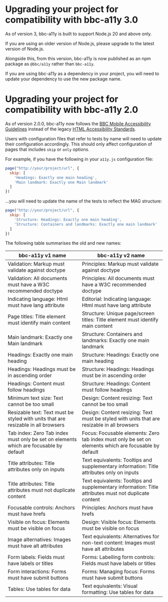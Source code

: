 # Upgrading your project for compatibility with bbc-a11y 3.0

As of version 3, bbc-a11y is built to support Node.js 20 and above only.

If you are using an older version of Node.js, please upgrade to the latest
version of Node.js.

Alongside this, from this version, bbc-a11y is now published as an npm package
as `@bbc/a11y` rather than `bbc-a11y`.

If you are using bbc-a11y as a dependency in your project, you will need to update
your dependency to use the new package name.

# Upgrading your project for compatibility with bbc-a11y 2.0

As of version 2.0.0, bbc-a11y now follows the
[BBC Mobile Accessibility Guidelines](https://www.bbc.co.uk/guidelines/futuremedia/accessibility/mobile)
instead of the legacy [HTML Accessibility Standards](https://www.bbc.co.uk/guidelines/futuremedia/accessibility/html/).

Users with configuration files that refer to tests by name will need to update
their configuration accordingly. This should only affect configuration of pages
that includes `skip` or `only` options.

For example, if you have the following in your `a11y.js` configuration file:

```js
page("http://your/project/url", {
  skip: [
    'Headings: Exactly one main heading',
    'Main landmark: Exactly one Main landmark'
  ]
})
```
...you will need to update the name of the tests to reflect the MAG structure:

```js
page("http://your/project/url", {
  skip: [
    'Structure: Headings: Exactly one main heading',
    'Structure: Containers and landmarks: Exactly one main landmark'
  ]
})
```

The following table summarises the old and new names:

| bbc-a11y v1 name                                                                      | bbc-a11y v2 name                                                                                      |
| ------------------------------------------------------------------------------------- | ----------------------------------------------------------------------------------------------------- |
| Validation: Markup must validate against doctype                                      | Principles: Markup must validate against doctype                                                      |
| Validation: All documents must have a W3C recommended doctype                         | Principles: All documents must have a W3C recommended doctype                                         |
| Indicating language: Html must have lang attribute                                    | Editorial: Indicating language: Html must have lang attribute                                         |
| Page titles: Title element must identify main content                                 | Structure: Unique page/screen titles: Title element must identify main content                        |
| Main landmark: Exactly one Main landmark                                              | Structure: Containers and landmarks: Exactly one main landmark                                        |
| Headings: Exactly one main heading                                                    | Structure: Headings: Exactly one main heading                                                         |
| Headings: Headings must be in ascending order                                         | Structure: Headings: Headings must be in ascending order                                              |
| Headings: Content must follow headings                                                | Structure: Headings: Content must follow headings                                                     |
| Minimum text size: Text cannot be too small                                           | Design: Content resizing: Text cannot be too small                                                    |
| Resizable text: Text must be styled with units that are resizable in all browsers     | Design: Content resizing: Text must be styled with units that are resizable in all browsers           |
| Tab index: Zero Tab index must only be set on elements which are focusable by default | Focus: Focusable elements: Zero tab index must only be set on elements which are focusable by default |
| Title attributes: Title attributes only on inputs                                     | Text equivalents: Tooltips and supplementary information: Title attributes only on inputs             |
| Title attributes: Title attributes must not duplicate content                         | Text equivalents: Tooltips and supplementary information: Title attributes must not duplicate content |
| Focusable controls: Anchors must have hrefs                                           | Principles: Anchors must have hrefs                                                                   |
| Visible on focus: Elements must be visible on focus                                   | Design: Visible focus: Elements must be visible on focus                                              |
| Image alternatives: Images must have alt attributes                                   | Text equivalents: Alternatives for non-text content: Images must have alt attributes                  |
| Form labels: Fields must have labels or titles                                        | Forms: Labelling form controls: Fields must have labels or titles                                     |
| Form interactions: Forms must have submit buttons                                     | Forms: Managing focus: Forms must have submit buttons                                                 |
| Tables: Use tables for data                                                           | Text equivalents: Visual formatting: Use tables for data                                              |
